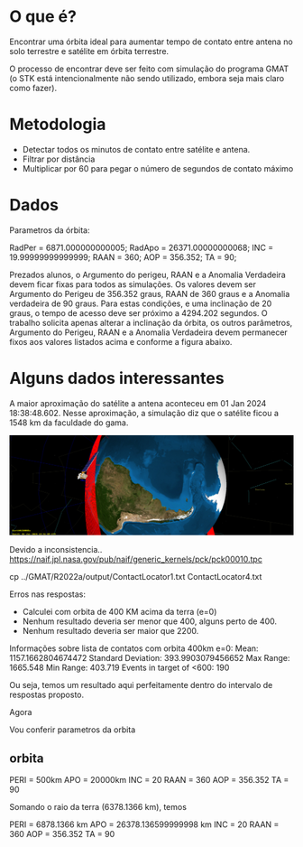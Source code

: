 # O que é?

Encontrar uma órbita ideal para aumentar tempo de contato entre antena no solo terrestre e satélite em órbita terrestre.

O processo de encontrar deve ser feito com simulação do programa GMAT (o STK está intencionalmente não sendo utilizado, embora seja mais claro como fazer).



# Metodologia

- Detectar todos os minutos de contato entre satélite e antena.
- Filtrar por distância
- Multiplicar por 60 para pegar o número de segundos de contato máximo

# Dados

Parametros da órbita:

RadPer = 6871.000000000005;
RadApo = 26371.00000000068;
INC = 19.99999999999999;
RAAN = 360;
AOP = 356.352;
TA = 90;

Prezados alunos, o Argumento do perigeu, RAAN e a Anomalia Verdadeira devem ficar fixas para todos as simulações. Os valores devem ser Argumento do Perigeu de 356.352 graus, RAAN de 360 graus e a Anomalia verdadeira de 90 graus. Para estas condições, e uma inclinação de 20 graus, o tempo de acesso deve ser próximo a 4294.202 segundos. O trabalho solicita apenas alterar a inclinação da órbita, os outros parâmetros, Argumento do Perigeu, RAAN e a Anomalia Verdadeira devem permanecer fixos aos valores listados acima e conforme a figura abaixo.

# Alguns dados interessantes

A maior aproximação do satélite a antena aconteceu em 01 Jan 2024 18:38:48.602. Nesse aproximação, a simulação diz que o satélite ficou a 1548 km da faculdade do gama.

![](Screenshot%20from%202023-12-16%2017-12-22.png)

Devido a inconsistencia..
https://naif.jpl.nasa.gov/pub/naif/generic_kernels/pck/pck00010.tpc

cp ../GMAT/R2022a/output/ContactLocator1.txt ContactLocator4.txt

Erros nas respostas:

- Calculei com orbita de 400 KM acima da terra (e=0)
- Nenhum resultado deveria ser menor que 400, alguns perto de 400. 
- Nenhum resultado deveria ser maior que 2200. 

Informações sobre lista de contatos com orbita 400km e=0:
Mean: 1157.1662804674472
Standard Deviation: 393.9903079456652
Max Range: 1665.548
Min Range: 403.719
Events in target of <600: 190

Ou seja, temos um resultado aqui perfeitamente dentro do intervalo de respostas proposto.

Agora

Vou conferir parametros da orbita



## orbita

PERI = 500km
APO = 20000km
INC = 20
RAAN = 360
AOP = 356.352
TA = 90

Somando o raio da terra (6378.1366 km), temos

PERI = 6878.1366 km
APO = 26378.136599999998 km
INC = 20
RAAN = 360
AOP = 356.352
TA = 90

